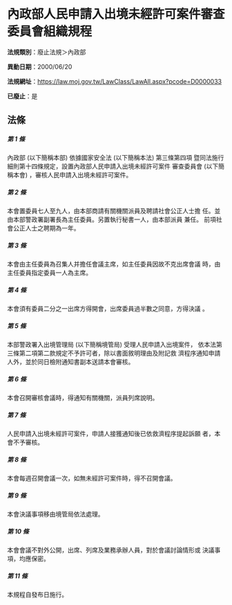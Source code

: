 # 內政部人民申請入出境未經許可案件審查委員會組織規程

**法規類別**：廢止法規＞內政部

**異動日期**：2000/06/20  

**法規網址**：https://law.moj.gov.tw/LawClass/LawAll.aspx?pcode=D0000033

**已廢止**：是



## 法條
##### 第 1 條
內政部 (以下簡稱本部) 依據國家安全法 (以下簡稱本法) 第三條第四項
暨同法施行細則第十四條規定，設置內政部人民申請入出境未經許可案件
審查委員會 (以下簡稱本會) ，審核人民申請入出境未經許可案件。

##### 第 2 條
本會置委員七人至九人，由本部商請有關機關派員及聘請社會公正人士擔
任。並由本部警政署副署長為主任委員。另置執行秘書一人，由本部派員
兼任。
前項社會公正人士之聘期為一年。

##### 第 3 條
本會由主任委員為召集人并擔任會議主席，如主任委員因故不克出席會議
時，由主任委員指定委員一人為主席。

##### 第 4 條
本會須有委員二分之一出席方得開會，出席委員過半數之同意，方得決議
。

##### 第 5 條
本部警政署入出境管理局 (以下簡稱境管局) 受理人民申請入出境案件，
依本法第三條第二項第二款規定不予許可者，除以書面敘明理由及附記救
濟程序通知申請人外，並於同日檢附通知書副本送請本會審核。

##### 第 6 條
本會召開審核會議時，得通知有關機關，派員列席說明。

##### 第 7 條
人民申請入出境未經許可案件，申請人接獲通知後已依救濟程序提起訴願
者，本會不予審核。

##### 第 8 條
本會每週召開會議一次，如無未經許可案件時，得不召開會議。

##### 第 9 條
本會決議事項移由境管局依法處理。

##### 第 10 條
本會會議不對外公開，出席、列席及業務承辦人員，對於會議討論情形或
決議事項，均應保密。

##### 第 11 條
本規程自發布日施行。


